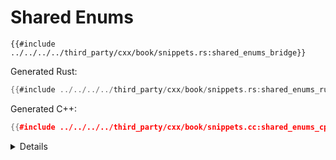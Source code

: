 # Shared Enums

```rust,ignore
{{#include ../../../../third_party/cxx/book/snippets.rs:shared_enums_bridge}}
```

Generated Rust:

```rust
{{#include ../../../../third_party/cxx/book/snippets.rs:shared_enums_rust}}
```

Generated C++:

```c++
{{#include ../../../../third_party/cxx/book/snippets.cc:shared_enums_cpp}}
```

<details>

* On the Rust side, the code generated for shared enums is actually a struct
  wrapping a numeric value. This is because it is not UB in C++ for an enum
  class to hold a value different from all of the listed variants, and our Rust
  representation needs to have the same behavior.

</details>

